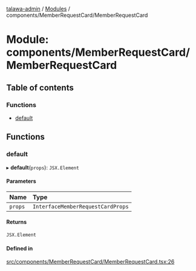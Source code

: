 [talawa-admin](../README.md) / [Modules](../modules.md) / components/MemberRequestCard/MemberRequestCard

# Module: components/MemberRequestCard/MemberRequestCard

## Table of contents

### Functions

- [default](components_MemberRequestCard_MemberRequestCard.md#default)

## Functions

### default

▸ **default**(`props`): `JSX.Element`

#### Parameters

| Name | Type |
| :------ | :------ |
| `props` | `InterfaceMemberRequestCardProps` |

#### Returns

`JSX.Element`

#### Defined in

[src/components/MemberRequestCard/MemberRequestCard.tsx:26](https://github.com/palisadoes/talawa-admin/blob/bf9852d/src/components/MemberRequestCard/MemberRequestCard.tsx#L26)
